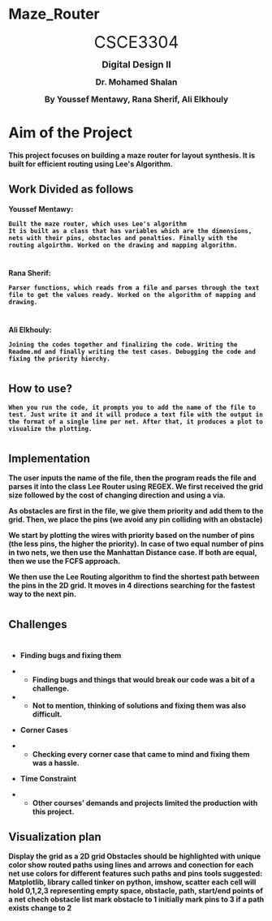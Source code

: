 # Maze_Router

<p align= "center" >
<font size ="6">CSCE3304</font>
</p>
<p align= "center" >
<font size ="4"><b>Digital Design II<b></font>
</p>
<p align= "center" >
<font size ="3">Dr. Mohamed Shalan</font>
</p>
<p align= "center" >
<font size ="3">By Youssef Mentawy, Rana Sherif, Ali Elkhouly</font>
</p>

# Aim of the Project

This project focuses on building a maze router for layout synthesis. It is built for efficient routing using Lee's Algorithm.

## Work Divided as follows

Youssef Mentawy:

    Built the maze router, which uses Lee's algorithm
    It is built as a class that has variables which are the dimensions, nets with their pins, obstacles and penalties. Finally with the routing algoirthm. Worked on the drawing and mapping algorithm.

#

Rana Sherif:

    Parser functions, which reads from a file and parses through the text file to get the values ready. Worked on the algorithm of mapping and drawing.

#

Ali Elkhouly:

    Joining the codes together and finalizing the code. Writing the Readme.md and finally writing the test cases. Debugging the code and fixing the priority hierchy.

#

## How to use?

    When you run the code, it prompts you to add the name of the file to test. Just write it and it will produce a text file with the output in the format of a single line per net. After that, it produces a plot to visualize the plotting.

#

## Implementation

The user inputs the name of the file, then the program reads the file and parses it into the class Lee Router using REGEX. We first received the grid size followed by the cost of changing direction and using a via.

As obstacles are first in the file, we give them priority and add them to the grid. Then, we place the pins (we avoid any pin colliding with an obstacle)

We start by plotting the wires with priority based on the number of pins (the less pins, the higher the priority). In case of two equal number of pins in two nets, we then use the Manhattan Distance case. If both are equal, then we use the FCFS approach.

We then use the Lee Routing algorithm to find the shortest path between the pins in the 2D grid. It moves in 4 directions searching for the fastest way to the next pin.

#

## Challenges

#

- Finding bugs and fixing them
- - Finding bugs and things that would break our code was a bit of a challenge.
- - Not to mention, thinking of solutions and fixing them was also difficult.

- Corner Cases
- - Checking every corner case that came to mind and fixing them was a hassle.

- Time Constraint
- - Other courses' demands and projects limited the production with this project.

## Visualization plan

Display the grid as a 2D grid
Obstacles should be highlighted with unique color
show routed paths using lines and arrows and conection for each net
use colors for different features such paths and pins
tools suggested: Matplotlib, library called tinker on python, imshow, scatter
each cell will hold 0,1,2,3 representing empty space, obstacle, path, start/end points of a net
chech obstacle list mark obstacle to 1
initially mark pins to 3 if a path exists change to 2
